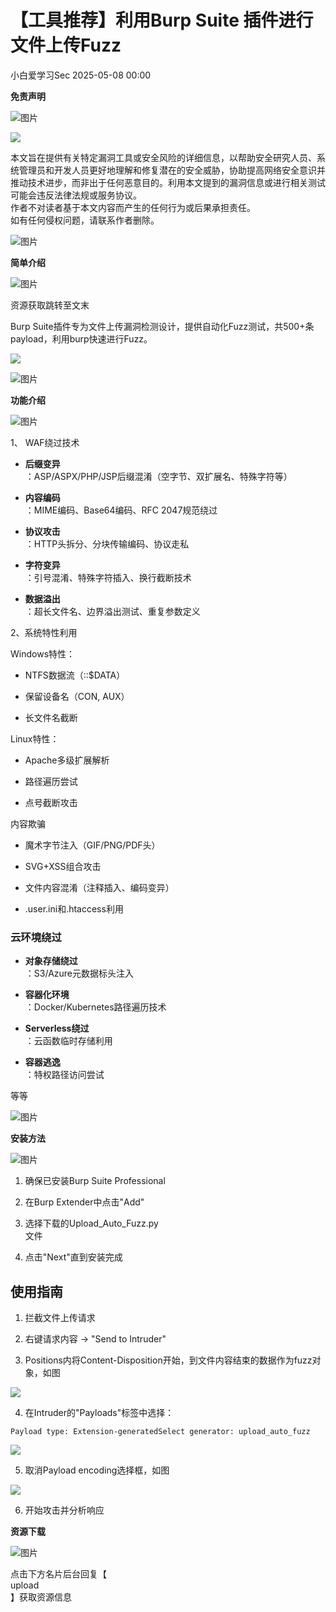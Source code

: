 #  【工具推荐】利用Burp Suite 插件进行文件上传Fuzz   
 小白爱学习Sec   2025-05-08 00:00  
  
**免责声明**  
  
  
![图片](https://mmbiz.qpic.cn/mmbiz_gif/4yJaCArQwpACMJuBxI11jPgvHCxQZFQxPrt5iaQRibgGl0aIzFo4hDCYcFuyViag6zhuqNEjjeasfMEAy1rkaOahw/640?wx_fmt=gif&wxfrom=5&wx_lazy=1&tp=wxpic&random=0.18042352401019524&random=0.49301784938611526&random=0.7409665131631742 "")  
  
  
![](https://mmbiz.qpic.cn/mmbiz_png/7L4WY53VhUO2spBG8TGAPF8o98Ac6Y3EPLSEFGmKXeZyQCOGkqFWbeMibTfC1wZLjJTDmLb4Z0P9VCAV3RLDbbQ/640?random=0.11828586430527777&random=0.3266770581654057&random=0.7229092426155448 "")  
  
本文旨在提供有关特定漏洞工具或安全风险的详细信息，以帮助安全研究人员、系统管理员和开发人员更好地理解和修复潜在的安全威胁，协助提高网络安全意识并推动技术进步，而非出于任何恶意目的。利用本文提到的漏洞信息或进行相关测试可能会违反法律法规或服务协议。  
作者不对读者基于本文内容而产生的任何行为或后果承担责任。  
如有任何侵权问题，请联系作者删除。  
  
![图片](https://mmbiz.qpic.cn/mmbiz_gif/4yJaCArQwpACMJuBxI11jPgvHCxQZFQxPrt5iaQRibgGl0aIzFo4hDCYcFuyViag6zhuqNEjjeasfMEAy1rkaOahw/640?wx_fmt=gif&wxfrom=5&wx_lazy=1&tp=webp "")  
  
  
**简单介绍**  
  
  
![图片](https://mmbiz.qpic.cn/mmbiz_gif/4yJaCArQwpACMJuBxI11jPgvHCxQZFQxPrt5iaQRibgGl0aIzFo4hDCYcFuyViag6zhuqNEjjeasfMEAy1rkaOahw/640?wx_fmt=gif&wxfrom=5&wx_lazy=1&tp=webp "")  
  
  
资源获取跳转至文末  
  
Burp Suite插件专为文件上传漏洞检测设计，提供自动化Fuzz测试，共500+条payload，利用burp快速进行Fuzz。  
  
![](https://mmbiz.qpic.cn/sz_mmbiz_png/x095A8xUTuWohf2jaqRLJ44WHEZreKkcJVm2ewvhhg2x0S1ap8xVhnXcicGSSqVWqT0IYoEP13WIBmP6FgqsmIw/640?wx_fmt=png&from=appmsg "")  
  
![图片](https://mmbiz.qpic.cn/mmbiz_gif/4yJaCArQwpACMJuBxI11jPgvHCxQZFQxPrt5iaQRibgGl0aIzFo4hDCYcFuyViag6zhuqNEjjeasfMEAy1rkaOahw/640?wx_fmt=gif&wxfrom=5&wx_lazy=1&tp=webp "")  
  
  
**功能介绍**  
  
  
![图片](https://mmbiz.qpic.cn/mmbiz_gif/4yJaCArQwpACMJuBxI11jPgvHCxQZFQxPrt5iaQRibgGl0aIzFo4hDCYcFuyViag6zhuqNEjjeasfMEAy1rkaOahw/640?wx_fmt=gif&wxfrom=5&wx_lazy=1&tp=webp "")  
  
  
1、 WAF绕过技术  
- **后缀变异**  
：ASP/ASPX/PHP/JSP后缀混淆（空字节、双扩展名、特殊字符等）  
  
- **内容编码**  
：MIME编码、Base64编码、RFC 2047规范绕过  
  
- **协议攻击**  
：HTTP头拆分、分块传输编码、协议走私  
  
- **字符变异**  
：引号混淆、特殊字符插入、换行截断技术  
  
- **数据溢出**  
：超长文件名、边界溢出测试、重复参数定义  
  
2、系统特性利用  
  
Windows特性：  
- NTFS数据流（::$DATA）  
  
- 保留设备名（CON, AUX）  
  
- 长文件名截断  
  
Linux特性：  
- Apache多级扩展解析  
  
- 路径遍历尝试  
  
- 点号截断攻击  
  
内容欺骗  
- 魔术字节注入（GIF/PNG/PDF头）  
  
- SVG+XSS组合攻击  
  
- 文件内容混淆（注释插入、编码变异）  
  
- .user.ini和.htaccess利用  
  
### 云环境绕过  
- **对象存储绕过**  
：S3/Azure元数据标头注入  
  
- **容器化环境**  
：Docker/Kubernetes路径遍历技术  
  
- **Serverless绕过**  
：云函数临时存储利用  
  
- **容器逃逸**  
：特权路径访问尝试  
  
等等  
  
![图片](https://mmbiz.qpic.cn/mmbiz_gif/4yJaCArQwpACMJuBxI11jPgvHCxQZFQxPrt5iaQRibgGl0aIzFo4hDCYcFuyViag6zhuqNEjjeasfMEAy1rkaOahw/640?wx_fmt=gif&wxfrom=5&wx_lazy=1&tp=webp "")  
  
  
**安装方法**  
  
  
![图片](https://mmbiz.qpic.cn/mmbiz_gif/4yJaCArQwpACMJuBxI11jPgvHCxQZFQxPrt5iaQRibgGl0aIzFo4hDCYcFuyViag6zhuqNEjjeasfMEAy1rkaOahw/640?wx_fmt=gif&wxfrom=5&wx_lazy=1&tp=webp "")  
  
1. 确保已安装Burp Suite Professional  
  
1. 在Burp Extender中点击"Add"  
  
1. 选择下载的Upload_Auto_Fuzz.py  
文件  
  
1. 点击"Next"直到安装完成  
  
## 使用指南  
1. 拦截文件上传请求  
  
1. 右键请求内容 → "Send to Intruder"  
  
1. Positions内将Content-Disposition开始，到文件内容结束的数据作为fuzz对象，如图  
  
![](https://mmbiz.qpic.cn/sz_mmbiz_png/x095A8xUTuWohf2jaqRLJ44WHEZreKkcII3EE00Ikg1CA5EP7GFaSlYibqLe0POdQXCsvwuARxiaBjN3ebs0OaFg/640?wx_fmt=png&from=appmsg "")  
  
4. 在Intruder的"Payloads"标签中选择：  
```
Payload type: Extension-generatedSelect generator: upload_auto_fuzz
```  
  
![](https://mmbiz.qpic.cn/sz_mmbiz_png/x095A8xUTuWohf2jaqRLJ44WHEZreKkcl9kqyBI1w3CoCW6pwRNNhBauGtZQtpfJaibOiciblJFWibG2Jm4dqFT4wQ/640?wx_fmt=png&from=appmsg "")  
  
5. 取消Payload encoding选择框，如图  
  
![](https://mmbiz.qpic.cn/sz_mmbiz_png/x095A8xUTuWohf2jaqRLJ44WHEZreKkcMEqLPULyYic3dkCaBIBkqARM0CMicwphmZCmwxD8jQlOZczw1giaiazNaQ/640?wx_fmt=png&from=appmsg "")  
  
6. 开始攻击并分析响应  
  
  
**资源下载**  
  
  
![图片](https://mmbiz.qpic.cn/mmbiz_gif/4yJaCArQwpACMJuBxI11jPgvHCxQZFQxPrt5iaQRibgGl0aIzFo4hDCYcFuyViag6zhuqNEjjeasfMEAy1rkaOahw/640?wx_fmt=gif&wxfrom=5&wx_lazy=1&tp=wxpic&random=0.18042352401019524&random=0.49301784938611526&random=0.7409665131631742 "")  
  
  
  
点击下方名片后台回复【  
upload  
】获取资源信息  
  
  
